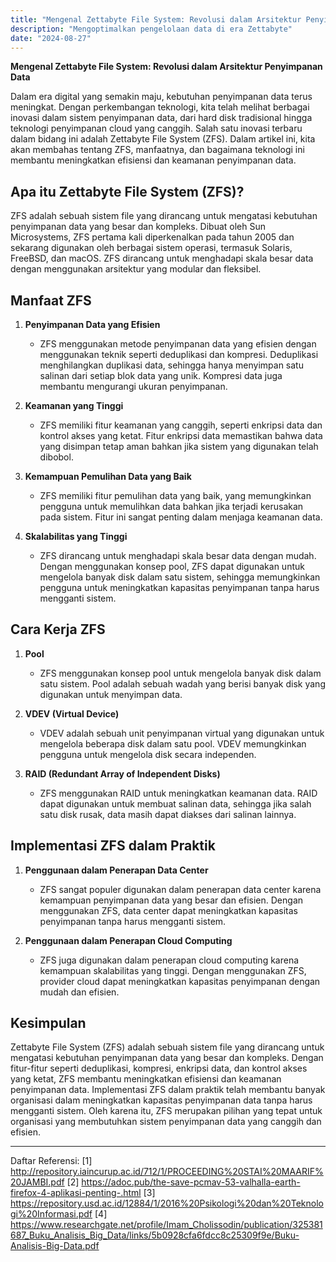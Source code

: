 ```yaml
---
title: "Mengenal Zettabyte File System: Revolusi dalam Arsitektur Penyimpanan Data"
description: "Mengoptimalkan pengelolaan data di era Zettabyte"
date: "2024-08-27"
---
```


**Mengenal Zettabyte File System: Revolusi dalam Arsitektur Penyimpanan Data**

Dalam era digital yang semakin maju, kebutuhan penyimpanan data terus meningkat. Dengan perkembangan teknologi, kita telah melihat berbagai inovasi dalam sistem penyimpanan data, dari hard disk tradisional hingga teknologi penyimpanan cloud yang canggih. Salah satu inovasi terbaru dalam bidang ini adalah Zettabyte File System (ZFS). Dalam artikel ini, kita akan membahas tentang ZFS, manfaatnya, dan bagaimana teknologi ini membantu meningkatkan efisiensi dan keamanan penyimpanan data.

## Apa itu Zettabyte File System (ZFS)?

ZFS adalah sebuah sistem file yang dirancang untuk mengatasi kebutuhan penyimpanan data yang besar dan kompleks. Dibuat oleh Sun Microsystems, ZFS pertama kali diperkenalkan pada tahun 2005 dan sekarang digunakan oleh berbagai sistem operasi, termasuk Solaris, FreeBSD, dan macOS. ZFS dirancang untuk menghadapi skala besar data dengan menggunakan arsitektur yang modular dan fleksibel.

## Manfaat ZFS

1. **Penyimpanan Data yang Efisien**
   - ZFS menggunakan metode penyimpanan data yang efisien dengan menggunakan teknik seperti deduplikasi dan kompresi. Deduplikasi menghilangkan duplikasi data, sehingga hanya menyimpan satu salinan dari setiap blok data yang unik. Kompresi data juga membantu mengurangi ukuran penyimpanan.

2. **Keamanan yang Tinggi**
   - ZFS memiliki fitur keamanan yang canggih, seperti enkripsi data dan kontrol akses yang ketat. Fitur enkripsi data memastikan bahwa data yang disimpan tetap aman bahkan jika sistem yang digunakan telah dibobol.

3. **Kemampuan Pemulihan Data yang Baik**
   - ZFS memiliki fitur pemulihan data yang baik, yang memungkinkan pengguna untuk memulihkan data bahkan jika terjadi kerusakan pada sistem. Fitur ini sangat penting dalam menjaga keamanan data.

4. **Skalabilitas yang Tinggi**
   - ZFS dirancang untuk menghadapi skala besar data dengan mudah. Dengan menggunakan konsep pool, ZFS dapat digunakan untuk mengelola banyak disk dalam satu sistem, sehingga memungkinkan pengguna untuk meningkatkan kapasitas penyimpanan tanpa harus mengganti sistem.

## Cara Kerja ZFS

1. **Pool**
   - ZFS menggunakan konsep pool untuk mengelola banyak disk dalam satu sistem. Pool adalah sebuah wadah yang berisi banyak disk yang digunakan untuk menyimpan data.

2. **VDEV (Virtual Device)**
   - VDEV adalah sebuah unit penyimpanan virtual yang digunakan untuk mengelola beberapa disk dalam satu pool. VDEV memungkinkan pengguna untuk mengelola disk secara independen.

3. **RAID (Redundant Array of Independent Disks)**
   - ZFS menggunakan RAID untuk meningkatkan keamanan data. RAID dapat digunakan untuk membuat salinan data, sehingga jika salah satu disk rusak, data masih dapat diakses dari salinan lainnya.

## Implementasi ZFS dalam Praktik

1. **Penggunaan dalam Penerapan Data Center**
   - ZFS sangat populer digunakan dalam penerapan data center karena kemampuan penyimpanan data yang besar dan efisien. Dengan menggunakan ZFS, data center dapat meningkatkan kapasitas penyimpanan tanpa harus mengganti sistem.

2. **Penggunaan dalam Penerapan Cloud Computing**
   - ZFS juga digunakan dalam penerapan cloud computing karena kemampuan skalabilitas yang tinggi. Dengan menggunakan ZFS, provider cloud dapat meningkatkan kapasitas penyimpanan dengan mudah dan efisien.

## Kesimpulan

Zettabyte File System (ZFS) adalah sebuah sistem file yang dirancang untuk mengatasi kebutuhan penyimpanan data yang besar dan kompleks. Dengan fitur-fitur seperti deduplikasi, kompresi, enkripsi data, dan kontrol akses yang ketat, ZFS membantu meningkatkan efisiensi dan keamanan penyimpanan data. Implementasi ZFS dalam praktik telah membantu banyak organisasi dalam meningkatkan kapasitas penyimpanan data tanpa harus mengganti sistem. Oleh karena itu, ZFS merupakan pilihan yang tepat untuk organisasi yang membutuhkan sistem penyimpanan data yang canggih dan efisien.

---

Daftar Referensi:
[1] http://repository.iaincurup.ac.id/712/1/PROCEEDING%20STAI%20MAARIF%20JAMBI.pdf
[2] https://adoc.pub/the-save-pcmav-53-valhalla-earth-firefox-4-aplikasi-penting-.html
[3] https://repository.usd.ac.id/12884/1/2016%20Psikologi%20dan%20Teknologi%20Informasi.pdf
[4] https://www.researchgate.net/profile/Imam_Cholissodin/publication/325381687_Buku_Analisis_Big_Data/links/5b0928cfa6fdcc8c25309f9e/Buku-Analisis-Big-Data.pdf